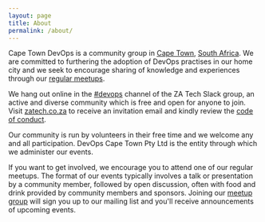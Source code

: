 ```yaml
---
layout: page
title: About
permalink: /about/
---
```


Cape Town DevOps is a community group in [Cape Town](https://en.wikipedia.org/wiki/Cape_Town), [South Africa](https://en.wikipedia.org/wiki/South_Africa). We are committed to furthering the adoption of DevOps practises in our home city and we seek to encourage sharing of knowledge and experiences through our [regular meetups](https://www.meetup.com/Cape-Town-DevOps/).

We hang out online in the [#devops](https://zatech.slack.com/messages/devops) channel of the ZA Tech Slack group, an active and diverse community which is free and open for anyone to join. Visit [zatech.co.za](http://zatech.co.za) to receive an invitation email and kindly review the [code of conduct](https://github.com/zatech/code-of-conduct).

Our community is run by volunteers in their free time and we welcome any and all participation. DevOps Cape Town Pty Ltd is the entity through which we administer our events.

If you want to get involved, we encourage you to attend one of our regular meetups. The format of our events typically involves a talk or presentation by a community member, followed by open discussion, often with food and drink provided by community members and sponsors. Joining our [meetup group](https://www.meetup.com/Cape-Town-DevOps/) will sign you up to our mailing list and you'll receive announcements of upcoming events.


